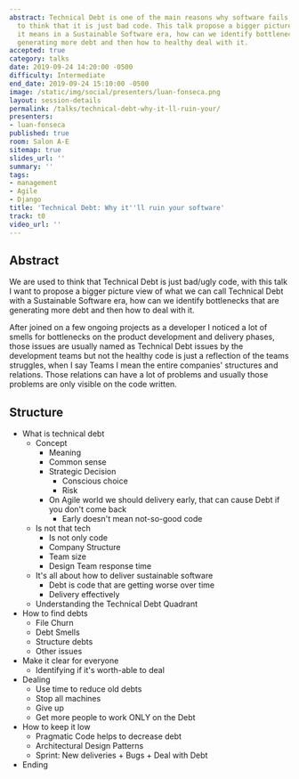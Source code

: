 ```yaml
---
abstract: Technical Debt is one of the main reasons why software fails, we are used
  to think that it is just bad code. This talk propose a bigger picture view of what
  it means in a Sustainable Software era, how can we identify bottlenecks that are
  generating more debt and then how to healthy deal with it.
accepted: true
category: talks
date: 2019-09-24 14:20:00 -0500
difficulty: Intermediate
end_date: 2019-09-24 15:10:00 -0500
image: /static/img/social/presenters/luan-fonseca.png
layout: session-details
permalink: /talks/technical-debt-why-it-ll-ruin-your/
presenters:
- luan-fonseca
published: true
room: Salon A-E
sitemap: true
slides_url: ''
summary: ''
tags:
- management
- Agile
- Django
title: 'Technical Debt: Why it''ll ruin your software'
track: t0
video_url: ''
---
```


## Abstract
We are used to think that Technical Debt is just bad/ugly code, with this talk I want to propose a bigger picture view of what we can call Technical Debt with a Sustainable Software era, how can we identify bottlenecks that are generating more debt and then how to deal with it.

After joined on a few ongoing projects as a developer I noticed a lot of smells for bottlenecks on the product development and delivery phases, those issues are usually named as Technical Debt issues by the development teams but not the healthy code is just a reflection of the teams struggles, when I say Teams I mean the entire companies' structures and relations. Those relations can have a lot of problems and usually those problems are only visible on the code written.

## Structure
- What is technical debt
    - Concept
        - Meaning
        - Common sense
        - Strategic Decision
            - Conscious choice
            - Risk
        - On Agile world we should delivery early, that can cause Debt if you don't come back
            - Early doesn't mean not-so-good code
    - Is not that tech
        - Is not only code
        - Company Structure
        - Team size
        - Design Team response time
    - It's all about how to deliver sustainable software
        - Debt is code that are getting worse over time
        - Delivery effectively
    - Understanding the Technical Debt Quadrant
- How to find debts
    - File Churn
    - Debt Smells
    - Structure debts
    - Other issues
- Make it clear for everyone
    - Identifying if it's worth-able to deal
- Dealing
    - Use time to reduce old debts
    - Stop all machines
    - Give up
    - Get more people to work ONLY on the Debt
- How to keep it low
    - Pragmatic Code helps to decrease debt
    - Architectural Design Patterns
    - Sprint: New deliveries + Bugs + Deal with Debt
- Ending